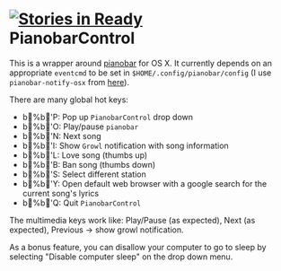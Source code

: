 [![Stories in Ready](https://badge.waffle.io/jcmuller/PianobarControl.png?label=ready)](https://waffle.io/jcmuller/PianobarControl)  
PianobarControl
===============

This is a wrapper around [pianobar](https://github.com/PromyLOPh/pianobar) for OS X. It currently depends on an appropriate `eventcmd` to be set in `$HOME/.config/pianobar/config` (I use `pianobar-notify-osx` from [here](https://github.com/jcmuller/pianobar-notify)).

There are many global hot keys:

*   b%b'P: Pop up `PianobarControl` drop down
*   b%b'O: Play/pause `pianobar`
*   b%b'N: Next song
*   b%b'I: Show `Growl` notification with song information
*   b%b'L: Love song (thumbs up)
*   b%b'B: Ban song (thumbs down)
*   b%b'S: Select different station
*   b%b'Y: Open default web browser with a google search for the current song's lyrics
*   b%b'Q: Quit `PianobarControl`

The multimedia keys work like: Play/Pause (as expected), Next (as expected), Previous -> show growl notification.

As a bonus feature, you can disallow your computer to go to sleep by selecting "Disable computer sleep" on the drop down menu.
